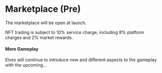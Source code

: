 # Marketplace (Pre)

The marketplace will be open at launch.

NFT trading is subject to 10% service charge, including 8% platform charges and 2% market rewards.

#### More Gameplay

Elves will continue to introduce new and different aspects to the gameplay with the upcoming...
